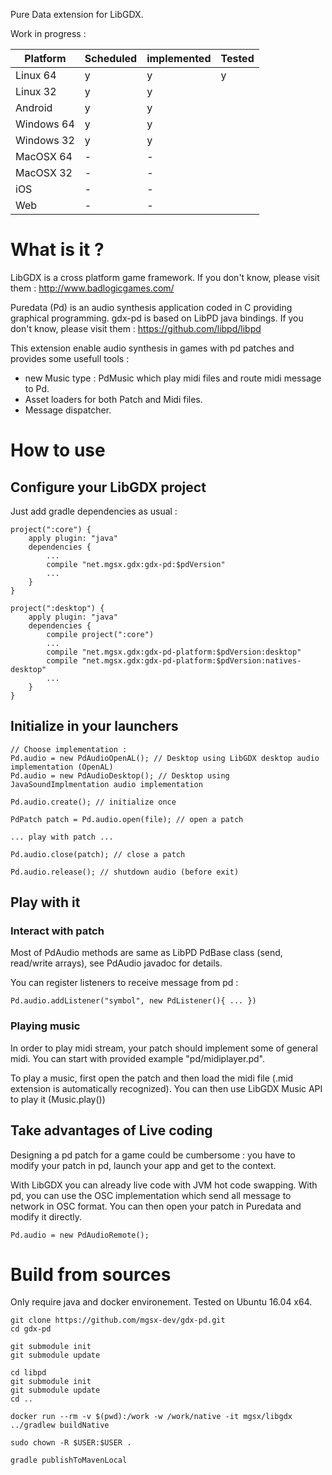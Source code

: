 
Pure Data extension for LibGDX.

Work in progress :

| Platform   | Scheduled | implemented | Tested |
|------------|-----------|-------------|--------|
| Linux 64   |     y     |      y      |   y    |
| Linux 32   |     y     |      y      |        |
| Android    |     y     |      y      |        |
| Windows 64 |     y     |      y      |        |
| Windows 32 |     y     |      y      |        |
| MacOSX 64  |     -     |      -      |        |
| MacOSX 32  |     -     |      -      |        |
| iOS        |     -     |      -      |        |
| Web        |     -     |      -      |        |

# What is it ?

LibGDX is a cross platform game framework. If you don't know, please visit them : http://www.badlogicgames.com/

Puredata (Pd) is an audio synthesis application coded in C providing graphical programming. 
gdx-pd is based on LibPD java bindings. If you don't know, please visit them : https://github.com/libpd/libpd

This extension enable audio synthesis in games with pd patches and provides some usefull tools  :
* new Music type : PdMusic which play midi files and route midi message to Pd.
* Asset loaders for both Patch and Midi files.
* Message dispatcher.

# How to use

## Configure your LibGDX project

Just add gradle dependencies as usual :

```
project(":core") {
    apply plugin: "java"
    dependencies {
        ...
        compile "net.mgsx.gdx:gdx-pd:$pdVersion"
        ...
    }
}

project(":desktop") {
    apply plugin: "java"
    dependencies {
    	compile project(":core")
        ...
        compile "net.mgsx.gdx:gdx-pd-platform:$pdVersion:desktop"
        compile "net.mgsx.gdx:gdx-pd-platform:$pdVersion:natives-desktop"
        ...
    }
}
```

## Initialize in your launchers


```
// Choose implementation :
Pd.audio = new PdAudioOpenAL(); // Desktop using LibGDX desktop audio implementation (OpenAL)
Pd.audio = new PdAudioDesktop(); // Desktop using JavaSoundImplmentation audio implementation

Pd.audio.create(); // initialize once

PdPatch patch = Pd.audio.open(file); // open a patch

... play with patch ...

Pd.audio.close(patch); // close a patch

Pd.audio.release(); // shutdown audio (before exit)
```

## Play with it

### Interact with patch

Most of PdAudio methods are same as LibPD PdBase class (send, read/write arrays), see PdAudio javadoc for details.

You can register listeners to receive message from pd :

```
Pd.audio.addListener("symbol", new PdListener(){ ... })
```

### Playing music

In order to play midi stream, your patch should implement some of general midi. You can start with provided example
"pd/midiplayer.pd".

To play a music, first open the patch and then load the midi file (.mid extension is automatically recognized).
You can then use LibGDX Music API to play it (Music.play())


## Take advantages of Live coding

Designing a pd patch for a game could be cumbersome : you have to modify your patch in pd, launch your app and
get to the context.

With LibGDX you can already live code with JVM hot code swapping. With pd, you can use the OSC implementation which
send all message to network in OSC format. You can then open your patch in Puredata and modify it directly.

```
Pd.audio = new PdAudioRemote();
```

# Build from sources

Only require java and docker environement.
Tested on Ubuntu 16.04 x64.

```
git clone https://github.com/mgsx-dev/gdx-pd.git
cd gdx-pd

git submodule init
git submodule update

cd libpd
git submodule init
git submodule update
cd ..

docker run --rm -v $(pwd):/work -w /work/native -it mgsx/libgdx ../gradlew buildNative

sudo chown -R $USER:$USER .

gradle publishToMavenLocal

```



